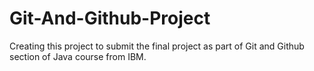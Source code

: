 # Git-And-Github-Project

Creating this project to submit the final project as part of Git and Github section of Java course from IBM.
